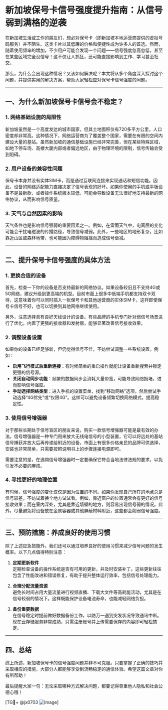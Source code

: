 # 新加坡保号卡信号强度提升指南：从信号弱到满格的逆袭

在新加坡生活或工作的朋友们，想必对保号卡（即新加坡本地运营商提供的虚拟号码服务）并不陌生。这类卡片以其低廉的价格和便捷性成为许多人的首选。然而，随着使用频率的增加，不少用户可能会发现一个问题——信号强度忽高忽低，甚至在某些区域完全没信号！这不仅让人抓狂，还可能直接影响到工作、学习甚至社交。

那么，为什么会出现这种情况？又该如何解决呢？本文将从多个角度深入探讨这个问题，并提供实用的解决方案，帮助大家轻松应对保号卡信号强度的问题。

---

## 一、为什么新加坡保号卡信号会不稳定？

### 1. 网络基础设施的局限性
新加坡虽然是一个高度发达的城市国家，但其土地面积仅有720多平方公里，人口密度却非常高。这种情况下，网络运营商为了覆盖整个国家，需要在有限的空间内建设大量的基站。虽然新加坡的通信基础设施已经非常完善，但在某些特殊区域，如地下停车场、高楼大厦内部或者偏远地区，由于物理环境的限制，信号传输会受到阻碍。

### 2. 用户设备的兼容性问题
保号卡本身并没有实体SIM卡，而是通过互联网连接来实现通话和短信功能。因此，设备的网络适配能力直接决定了信号表现的好坏。如果你使用的手机或平板设备不是最新款，或者操作系统版本较低，可能会导致设备无法很好地支持最新的网络协议，从而影响信号质量。

### 3. 天气与自然因素的影响
天气条件也是影响信号强弱的重要因素之一。例如，在雷雨天气中，电离层的变化可能会干扰电磁波的传播路径，导致信号减弱。此外，一些地区的地形复杂，比如靠近山区或森林地带，也可能因为障碍物阻挡而造成信号衰减。

---

## 二、提升保号卡信号强度的具体方法

### 1. 更换合适的设备
首先，检查一下你的设备是否支持最新的网络协议。如果设备较旧且不支持4G或5G网络，建议升级到更高端的机型。目前市面上很多中低端手机都支持双卡双待，这意味着你可以同时插入一张保号卡和其他运营商的实体SIM卡，这样即使保号卡信号不好，也可以切换到其他网络继续使用。

另外，注意选择具有良好天线设计的设备。有些品牌的手机专门针对弱信号场景进行了优化，内置了更强的接收器和发射器，能够显著改善信号接收效果。

### 2. 调整设备设置
如果你的设备已经足够新，但仍觉得信号不佳，不妨尝试调整一些系统设置。例如：
- **启用飞行模式后重新连接**：有时候简单的重启操作就能让设备重新搜索并锁定更强的信号源。
- **关闭自动同步功能**：频繁的数据同步会消耗大量带宽，可能导致网络拥堵，进而影响信号强度。
- **手动选择网络类型**：进入手机的设置菜单，找到“移动网络”选项，然后尝试手动选择“4G优先”或“仅限4G”。这样可以避免设备频繁切换网络模式，提高稳定性。

### 3. 使用信号增强器
对于那些长期处于信号盲区的朋友来说，购买一款信号增强器可能是最有效的办法。信号增强器是一种专门用来放大无线电信号的小型装置，它可以将远处的基站信号捕获并放大后再传递给附近的设备。市面上有很多价格亲民的品牌可供选择，安装也非常简单，只需要按照说明书上的步骤连接电源即可。

需要注意的是，在选购信号增强器时一定要确保它符合当地法律法规的要求，以免引发不必要的麻烦。

### 4. 寻找更好的地理位置
有时候，信号强度的变化仅仅是因为位置的不同。如果你发现自己所在的地点总是信号较差，不妨试着换个地方试试看。例如，靠近窗户的位置通常会有更好的信号接收效果；而在室内深处，尤其是靠近墙壁的地方，则容易出现信号弱的情况。此外，尽量避免将设备放在金属容器或其他屏蔽材料附近，这些都会削弱信号强度。

---

## 三、预防措施：养成良好的使用习惯

除了上述应急措施外，我们还可以通过培养良好的使用习惯来减少信号问题的发生概率。以下几点值得特别注意：

1. **定期更新软件**  
   定期检查设备的操作系统是否有可用的更新，并及时安装补丁。这些更新往往包含了性能改进和错误修复，有助于提升整体运行效率，包括信号处理能力。

2. **合理分配流量资源**  
   避免长时间占用大量流量进行视频直播、下载大文件等高耗能活动，尤其是在信号较弱的情况下。这样既能保护设备电池寿命，也能减轻网络负担。

3. **备份重要数据**  
   在信号稳定时提前做好数据备份工作，以防万一遇到突发状况导致通讯中断。现在云存储服务非常成熟，只需注册账号并上传需要保存的内容即可轻松搞定。

---

## 四、总结

综上所述，新加坡保号卡的信号强度问题并非不可克服。只要掌握了正确的技巧并采取相应的措施，大部分人都能够享受到流畅稳定的通信体验。希望这篇文章对你有所帮助！

最后提醒大家一句：无论采取哪种方式解决问题，都要记得尊重他人隐私和社会公德心哦！

[TG💪+ @jx0703 ![Image](https://github.com/user-attachments/assets/dbca1d08-cadb-493c-b0ec-ad6f7a83f270)]